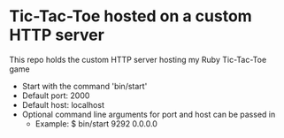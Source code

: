 Tic-Tac-Toe hosted on a custom HTTP server
===========

This repo holds the custom HTTP server hosting my Ruby Tic-Tac-Toe game
* Start with the command 'bin/start'
* Default port: 2000
* Default host: localhost
* Optional command line arguments for port and host can be passed in
    * Example: $ bin/start 9292 0.0.0.0



